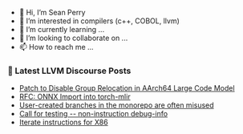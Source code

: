 - 👋 Hi, I’m Sean Perry
- 👀 I’m interested in compilers (c++, COBOL, llvm)
- 🌱 I’m currently learning ...
- 💞️ I’m looking to collaborate on ...
- 📫 How to reach me ...

<!---
s66perry/s66perry is a ✨ special ✨ repository because its `README.md` (this file) appears on your GitHub profile.
You can click the Preview link to take a look at your changes.
--->
### 📕 Latest LLVM Discourse Posts

<!-- DISCOURSE-LLVM:START -->
- [Patch to Disable Group Relocation in AArch64 Large Code Model](https://discourse.llvm.org/t/patch-to-disable-group-relocation-in-aarch64-large-code-model/75666#post_1)
- [RFC: ONNX Import into torch-mlir](https://discourse.llvm.org/t/rfc-onnx-import-into-torch-mlir/75018#post_6)
- [User-created branches in the monorepo are often misused](https://discourse.llvm.org/t/user-created-branches-in-the-monorepo-are-often-misused/75544?page=2#post_23)
- [Call for testing -- non-instruction debug-info](https://discourse.llvm.org/t/call-for-testing-non-instruction-debug-info/75522#post_5)
- [Iterate instructions for X86](https://discourse.llvm.org/t/iterate-instructions-for-x86/75556#post_2)
<!-- DISCOURSE-LLVM:END -->
